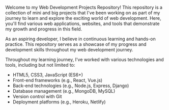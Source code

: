 Welcome to my Web Development Projects Repository! This repository is a collection of mini and big projects that I've been working on as part of my journey to learn and explore the exciting world of web development. Here, you'll find various web applications, websites, and tools that demonstrate my growth and progress in this field.

As an aspiring developer, I believe in continuous learning and hands-on practice. This repository serves as a showcase of my progress and development skills throughout my web development journey. 

Throughout my learning journey, I've worked with various technologies and tools, including but not limited to:

- HTML5, CSS3, JavaScript (ES6+)
- Front-end frameworks (e.g., React, Vue.js)
- Back-end technologies (e.g., Node.js, Express, Django)
- Database management (e.g., MongoDB, MySQL)
- Version control with Git
- Deployment platforms (e.g., Heroku, Netlify)
  
